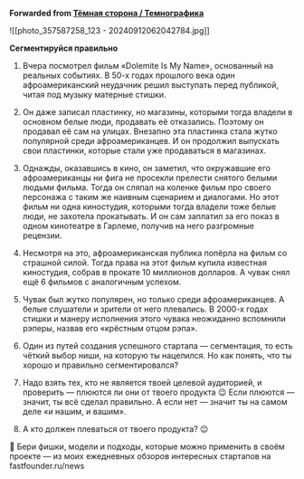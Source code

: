 **Forwarded from [Тёмная сторона / Темнографика](https://t.me/temno/6406)**

![[photo_357587258_123 - 20240912062042784.jpg]]

**Сегментируйся правильно**

1. Вчера посмотрел фильм «Dolemite Is My Name», основанный на реальных событиях. В 50-х годах прошлого века один афроамериканский неудачник решил выступать перед публикой, читая под музыку матерные стишки.

2. Он даже записал пластинку, но магазины, которыми тогда владели в основном белые люди, продавать её отказались. Поэтому он продавал её сам на улицах. Внезапно эта пластинка стала жутко популярной среди афроамериканцев. И он продолжил выпускать свои пластинки, которые стали уже продаваться в магазинах.

3. Однажды, оказавшись в кино, он заметил, что окружавшие его афроамериканцы ни фига не просекли прелести снятого белыми людьми фильма. Тогда он сляпал на коленке фильм про своего персонажа с таким же наивным сценарием и диалогами. Но этот фильм ни одна киностудия, которыми тогда владели тоже белые люди, не захотела прокатывать. И он сам заплатил за его показ в одном кинотеатре в Гарлеме, получив на него разгромные рецензии.

4. Несмотря на это, афроамериканская публика попёрла на фильм со страшной силой. Тогда права на этот фильм купила известная киностудия, собрав в прокате 10 миллионов долларов. А чувак снял ещё 6 фильмов с аналогичным успехом.

5. Чувак был жутко популярен, но только среди афроамериканцев. А белые слушатели и зрители от него плевались. В 2000-х годах стишки и манеру исполнения этого чувака неожиданно вспомнили рэперы, назвав его «крёстным отцом рэпа».  

6. Один из путей создания успешного стартапа — сегментация, то есть чёткий выбор ниши, на которую ты нацелился. Но как понять, что ты хорошо и правильно сегментировался?

7. Надо взять тех, кто не является твоей целевой аудиторией, и проверить — плюются ли они от твоего продукта 😉 Если плюются — значит, ты всё сделал правильно. А если нет — значит ты на самом деле «и нашим, и вашим».

8. А кто должен плеваться от твоего продукта? 😉 

🚀  Бери фишки, модели и подходы, которые можно применить в своём проекте — из моих ежедневных обзоров интересных стартапов на fastfounder.ru/news